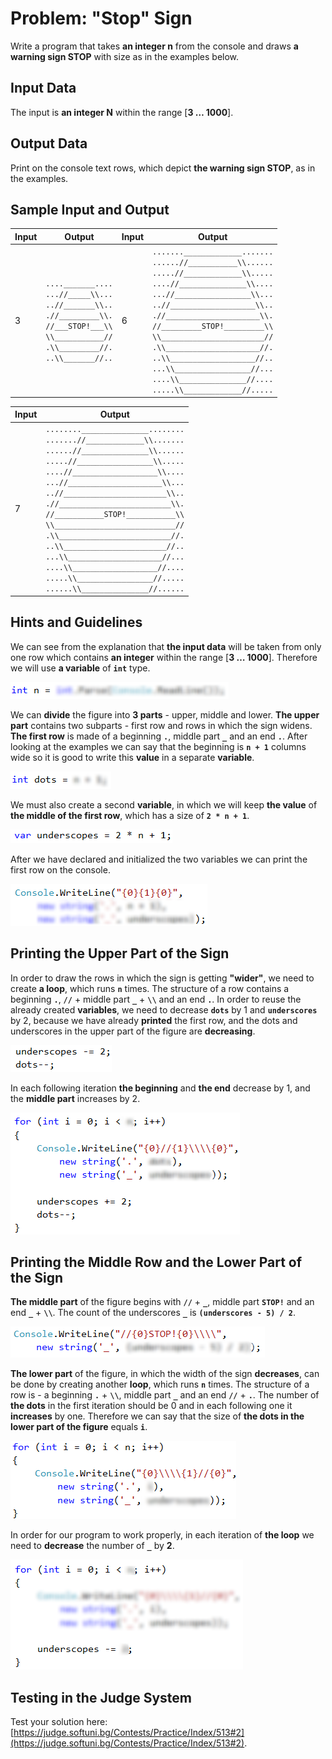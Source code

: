 # Problem: "Stop" Sign

Write a program that takes **an integer n** from the console and draws **a warning sign STOP** with size as in the examples below.

## Input Data

The input is **an integer N** within the range [**3 … 1000**].

## Output Data

Print on the console text rows, which depict **the warning sign STOP**, as in the examples.

## Sample Input and Output

| Input | Output | Input | Output |
|----|----|----|----|
|3|<code>....\_\_\_\_\_\_\_....</code><br><code>...//\_\_\_\_\_\\\\...</code><br><code>..//\_\_\_\_\_\_\_\\\\..</code><br><code>.//\_\_\_\_\_\_\_\_\_\\\\.</code><br><code>//\_\_\_STOP!\_\_\_\\\\</code><br><code>\\\\\_\_\_\_\_\_\_\_\_\_\_//</code><br><code>.\\\\\_\_\_\_\_\_\_\_\_//.</code><br><code>..\\\\\_\_\_\_\_\_\_//..</code><br>|6|<code>.......\_\_\_\_\_\_\_\_\_\_\_\_\_.......</code><br><code>......//\_\_\_\_\_\_\_\_\_\_\_\\\\......</code><br><code>.....//\_\_\_\_\_\_\_\_\_\_\_\_\_\\\\.....</code><br><code>....//\_\_\_\_\_\_\_\_\_\_\_\_\_\_\_\\\\....</code><br><code>...//\_\_\_\_\_\_\_\_\_\_\_\_\_\_\_\_\_\\\\...</code><br><code>..//\_\_\_\_\_\_\_\_\_\_\_\_\_\_\_\_\_\_\_\\\\..</code><br><code>.//\_\_\_\_\_\_\_\_\_\_\_\_\_\_\_\_\_\_\_\_\_\\\\.</code><br><code>//\_\_\_\_\_\_\_\_\_STOP!\_\_\_\_\_\_\_\_\_\\\\</code><br><code>\\\\\_\_\_\_\_\_\_\_\_\_\_\_\_\_\_\_\_\_\_\_\_\_\_//</code><br><code>.\\\\\_\_\_\_\_\_\_\_\_\_\_\_\_\_\_\_\_\_\_\_\_//.</code><br><code>..\\\\\_\_\_\_\_\_\_\_\_\_\_\_\_\_\_\_\_\_\_//..</code><br><code>...\\\\\_\_\_\_\_\_\_\_\_\_\_\_\_\_\_\_\_//...</code><br><code>....\\\\\_\_\_\_\_\_\_\_\_\_\_\_\_\_\_//....</code><br><code>.....\\\\_\_\_\_\_\_\_\_\_\_\_\_\_//.....</code><br>|

| Input | Output |
| --- | --- |
|7|<code>........\_\_\_\_\_\_\_\_\_\_\_\_\_\_\_........</code><br><code>.......//\_\_\_\_\_\_\_\_\_\_\_\_\_\\\\.......</code><br><code>......//\_\_\_\_\_\_\_\_\_\_\_\_\_\_\_\\\\......</code><br><code>.....//\_\_\_\_\_\_\_\_\_\_\_\_\_\_\_\_\_\\\\.....</code><br><code>....//\_\_\_\_\_\_\_\_\_\_\_\_\_\_\_\_\_\_\_\\\\....</code><br><code>...//\_\_\_\_\_\_\_\_\_\_\_\_\_\_\_\_\_\_\_\_\_\\\\...</code><br><code>..//\_\_\_\_\_\_\_\_\_\_\_\_\_\_\_\_\_\_\_\_\_\_\_\\\\..</code><br><code>.//\_\_\_\_\_\_\_\_\_\_\_\_\_\_\_\_\_\_\_\_\_\_\_\_\_\\\\.</code><br><code>//\_\_\_\_\_\_\_\_\_\_\_STOP!\_\_\_\_\_\_\_\_\_\_\_\\\\</code><br><code>\\\\\_\_\_\_\_\_\_\_\_\_\_\_\_\_\_\_\_\_\_\_\_\_\_\_\_\_\_//</code><br><code>.\\\\\_\_\_\_\_\_\_\_\_\_\_\_\_\_\_\_\_\_\_\_\_\_\_\_\_//.</code><br><code>..\\\\\_\_\_\_\_\_\_\_\_\_\_\_\_\_\_\_\_\_\_\_\_\_\_//..</code><br><code>...\\\\\_\_\_\_\_\_\_\_\_\_\_\_\_\_\_\_\_\_\_\_\_//...</code><br><code>....\\\\\_\_\_\_\_\_\_\_\_\_\_\_\_\_\_\_\_\_\_//....</code><br><code>.....\\\\\_\_\_\_\_\_\_\_\_\_\_\_\_\_\_\_\_//.....</code><br><code>......\\\\\_\_\_\_\_\_\_\_\_\_\_\_\_\_\_//......</code><br>|

## Hints and Guidelines

We can see from the explanation that **the input data** will be taken from only one row which contains **an integer** within the range [**3 … 1000**]. Therefore we will use **a variable** of **`int`** type.

![](/assets/chapter-6-2-images/03.Stop-01.png)

We can **divide** the figure into **3 parts** - upper, middle and lower. **The upper part** contains two subparts - first row and rows in which the sign widens. **The first row** is made of a beginning **`.`**, middle part **`_`** and an end **`.`**. After looking at the examples we can say that the beginning is **`n + 1`** columns wide so it is good to write this **value** in a separate **variable**.

![](/assets/chapter-6-2-images/03.Stop-02.png)
		
We must also create a second **variable**, in which we will keep **the value** of **the middle of the first row**, which has a size of **`2 * n + 1`**.

![](/assets/chapter-6-2-images/03.Stop-03.png)
		
After we have declared and initialized the two variables we can print the first row on the console.

![](/assets/chapter-6-2-images/03.Stop-04.png)

## Printing the Upper Part of the Sign

In order to draw the rows in which the sign is getting **"wider"**, we need to create **a loop**, which runs **`n`** times. The structure of a row contains a beginning **`.`**, **`//`** + middle part **`_`** + **`\\`** and an end **`.`**. In order to reuse the already created **variables**, we need to decrease **`dots`** by 1 and **`underscores`** by 2, because we have already **printed** the first row, and the dots and underscores in the upper part of the figure are **decreasing**. 

![](/assets/chapter-6-2-images/03.Stop-05.png)
		
In each following iteration **the beginning** and **the end** decrease by 1, and the **middle part** increases by 2.

![](/assets/chapter-6-2-images/03.Stop-06.png)

## Printing the Middle Row and the Lower Part of the Sign

**The middle part** of the figure begins with **`//`** + **`_`**, middle part **`STOP!`** and an end **`_`** + **`\\`**. The count of the underscores **`_`** is **`(underscores - 5) / 2`**.

![](/assets/chapter-6-2-images/03.Stop-07.png)
		
**The lower part** of the figure, in which the width of the sign **decreases**, can be done by creating another **loop**, which runs **`n`** times. The structure of a row is - a beginning **`.`** + **`\\`**, middle part **`_`** and an end **`//`** + **`.`**. The number of **the dots** in the first iteration should be 0 and in each following one it **increases** by one. Therefore we can say that the size of **the dots in the lower part of the figure** equals **`i`**.

![](/assets/chapter-6-2-images/03.Stop-08.png)
		
In order for our program to work properly, in each iteration of **the loop** we need to **decrease** the number of **`_`** by **2**.

![](/assets/chapter-6-2-images/03.Stop-09.png)

## Testing in the Judge System

Test your solution here: [https://judge.softuni.bg/Contests/Practice/Index/513#2](https://judge.softuni.bg/Contests/Practice/Index/513#2).
